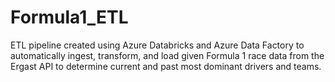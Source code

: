 # Formula1_ETL
ETL pipeline created using Azure Databricks and Azure Data Factory to automatically ingest, transform, and load given Formula 1 race data from the Ergast API to determine current and past most dominant drivers and teams.
